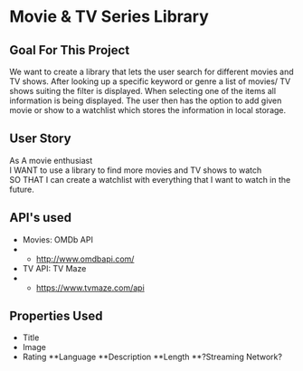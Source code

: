 # Movie & TV Series Library

## Goal For This Project
We want to create a library that lets the user search for different movies and TV shows. After looking up a specific keyword or genre a list of movies/ TV shows suiting the filter is displayed. When selecting one of the items all information is being displayed. The user then has the option to add given movie or show to a watchlist which stores the information in local storage.

## User Story
As A movie enthusiast <br>
I WANT to use a library to find more movies and TV shows to watch <br>
SO THAT I can create a watchlist with everything that I want to watch in the future.

## API's used
* Movies: OMDb API
* * http://www.omdbapi.com/
*  TV API: TV Maze
* * https://www.tvmaze.com/api

## Properties Used
* Title
* Image
* Rating
**Language
**Description
**Length
**?Streaming Network?
